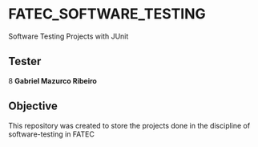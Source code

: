 # FATEC_SOFTWARE_TESTING
Software Testing Projects with JUnit

## Tester
8 **Gabriel Mazurco Ribeiro**

## Objective
This repository was created to store the projects done in the discipline of software-testing in FATEC
